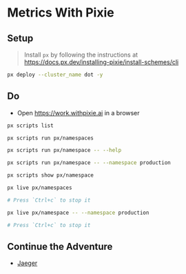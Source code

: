 # Metrics With Pixie

## Setup

> Install `px` by following the instructions at https://docs.px.dev/installing-pixie/install-schemes/cli

```bash
px deploy --cluster_name dot -y
```

## Do

* Open https://work.withpixie.ai in a browser

```sh
px scripts list

px scripts run px/namespaces

px scripts run px/namespace -- --help

px scripts run px/namespace -- --namespace production

px scripts show px/namespace

px live px/namespaces

# Press `Ctrl+c` to stop it

px live px/namespace -- --namespace production

# Press `Ctrl+c` to stop it
```

## Continue the Adventure

* [Jaeger](../tracing/kubecon-slc-jaeger.md)
